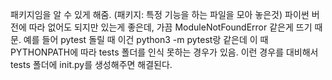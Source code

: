 패키지임을 알 수 있게 해줌. (패키지: 특정 기능을 하는 파일을 모아 놓은것)
파이썬 버전에 따라 없어도 되지만 있는게 좋은데, 가끔 ModuleNotFoundError 같은게 뜨기 때문. 예를 들어 pytest 돌릴 때 이건 python3 -m pytest랑 같은데 이 때 PYTHONPATH에 따라 tests 폴더를 인식 못하는 경우가 있음. 이런 경우를 대비해서 tests 폴더에 init.py를 생성해주면 해결된다.